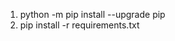 <!-- ## The GAN is dead; long live the GAN! A Modern Baseline GAN (R3GAN)<br><sub>Official PyTorch implementation of the NeurIPS 2024 paper</sub>

![Teaser image](./doc/teaser.png)

**The GAN is dead; long live the GAN! A Modern Baseline GAN**<br>
Nick Huang, [Aaron Gokaslan](https://skylion007.github.io/), [Volodymyr Kuleshov](https://www.cs.cornell.edu/~kuleshov/), [James Tompkin](https://www.jamestompkin.com)

OpenReview: https://openreview.net/forum?id=OrtN9hPP7V

arXiv: https://arxiv.org/abs/2501.05441

HuggingFace: https://huggingface.co/papers/2501.05441

<br>
Abstract: There is a widely-spread claim that GANs are difficult to train, and GAN architectures in the literature are littered with empirical tricks. We provide evidence against this claim and build a modern GAN baseline in a more principled manner. First, we derive a well-behaved regularized relativistic GAN loss that addresses issues of mode dropping and non-convergence that were previously tackled via a bag of ad-hoc tricks. We analyze our loss mathematically and prove that it admits local convergence guarantees, unlike most existing relativistic losses. Second, this loss allows us to discard all ad-hoc tricks and replace outdated backbones used in common GANs with modern architectures. Using StyleGAN2 as an example, we present a roadmap of simplification and modernization that results in a new minimalist baseline. Despite being simple, our approach surpasses StyleGAN2 on FFHQ, ImageNet, CIFAR, and Stacked MNIST datasets, and compares favorably against state-of-the-art GANs and diffusion models.

## Requirements

Our code requires the same packages as the official StyleGAN3 repo. However, we have updated the code so it is compatible with the latest version of the required packages (including PyTorch, etc).

## Getting started
To generate images using a given model, run:

```
# Generate 8 images using pre-trained FFHQ 256x256 model
gen_images.py --seeds=0-7 --outdir=out --network=ffhq-256x256.pkl

# Generate 64 airplane images using pre-trained CIFAR10 model
gen_images.py --seeds=0-63 --outdir=out --class=0 --network=cifar10.pkl
```

To reproduce the main results from our paper, run the following commands:

```
# CIFAR10
python train.py --outdir=./training-runs --data=./datasets/cifar10.zip --gpus=8 --batch=512 --mirror=1 --aug=1 --cond=1 --preset=CIFAR10 --tick=1 --snap=200

# FFHQ 64x64
python train.py --outdir=./training-runs --data=./datasets/ffhq-64x64.zip --gpus=8 --batch=256 --mirror=1 --aug=1 --preset=FFHQ-64 --tick=1 --snap=200

# FFHQ 256x256
python train.py --outdir=./training-runs --data=./datasets/ffhq-256x256.zip --gpus=8 --batch=256 --mirror=1 --aug=1 --preset=FFHQ-256 --tick=1 --snap=200

# ImageNet 32x32
python train.py --outdir=./training-runs --data=./datasets/imagenet-32x32.zip --gpus=32 --batch=4096 --mirror=1 --aug=1 --cond=1 --preset=ImageNet-32 --tick=1 --snap=200

# Imagenet 64x64
python train.py --outdir=./training-runs --data=./datasets/imagenet-64x64.zip --gpus=64 --batch=4096 --mirror=1 --aug=1 --cond=1 --preset=ImageNet-64 --tick=1 --snap=200
```

The easiest way to explore different training settings is to modify [`train.py`](./train.py) directly.

## Pre-trained models

We provide pre-trained models for our proposed training configuration (config E) on each dataset:

- [https://huggingface.co/brownvc/R3GAN-CIFAR10](https://huggingface.co/brownvc/R3GAN-CIFAR10)
- [https://huggingface.co/brownvc/R3GAN-FFHQ-64x64](https://huggingface.co/brownvc/R3GAN-FFHQ-64x64)
- [https://huggingface.co/brownvc/R3GAN-FFHQ-256x256](https://huggingface.co/brownvc/R3GAN-FFHQ-256x256)
- [https://huggingface.co/brownvc/R3GAN-ImgNet-32x32](https://huggingface.co/brownvc/R3GAN-ImgNet-32x32)
- [https://huggingface.co/brownvc/R3GAN-ImgNet-64x64](https://huggingface.co/brownvc/R3GAN-ImgNet-64x64)

## Preparing datasets
We use the same dataset format and dataset preprocessing tool as StyleGAN3 and EDM, refer to their repos for more details.

## Quality metrics
We support the following metrics:

* `fid50k_full`: Fr&eacute;chet inception distance against the full dataset.
* `kid50k_full`: Kernel inception distance against the full dataset.
* `pr50k3_full`: Precision and recall against the full dataset.
* `is50k`: Inception score for CIFAR-10.

Refer to the StyleGAN3 code base for more details.

## Citation

```
@inproceedings{
huang2024the,
title={The {GAN} is dead; long live the {GAN}! A Modern {GAN} Baseline},
author={Nick Huang and Aaron Gokaslan and Volodymyr Kuleshov and James Tompkin},
booktitle={The Thirty-eighth Annual Conference on Neural Information Processing Systems},
year={2024},
url={https://openreview.net/forum?id=OrtN9hPP7V}
}
```

## Acknowledgements

The authors thank Xinjie Jayden Yi for contributing to the proof and Yu Cheng for helpful discussion. For compute, the authors thank Databricks Mosaic Research. Nick Huang was supported by a Brown University Division of Research Seed Award, and James Tompkin was supported by NSF CAREER 2144956. Volodymyr Kuleshov was supported by NSF CAREER 2145577 and NIH MIRA 1R35GM15124301. -->

1. python -m pip install --upgrade pip
2. pip install -r requirements.txt
